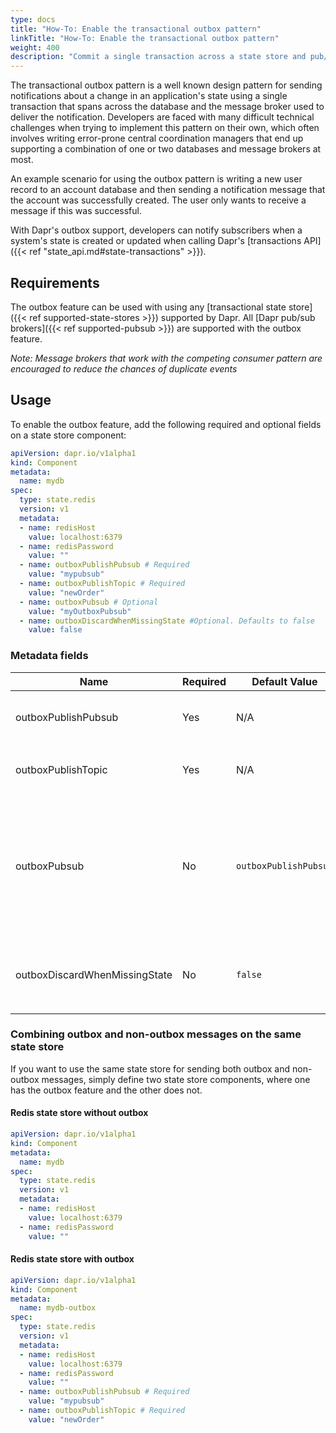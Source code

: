```yaml
---
type: docs
title: "How-To: Enable the transactional outbox pattern"
linkTitle: "How-To: Enable the transactional outbox pattern"
weight: 400
description: "Commit a single transaction across a state store and pub/sub message broker"
---
```


The transactional outbox pattern is a well known design pattern for sending notifications about a change in an application's state using a single transaction that spans across the database and the message broker used to deliver the notification. Developers are faced with many difficult technical challenges when trying to implement this pattern on their own, which often involves writing error-prone central coordination managers that end up supporting a combination of one or two databases and message brokers at most.

An example scenario for using the outbox pattern is writing a new user record to an account database and then sending a notification message that the account was successfully created. The user only wants to receive a message if this was successful.

With Dapr's outbox support, developers can notify subscribers when a system's state is created or updated when calling Dapr's [transactions API]({{< ref "state_api.md#state-transactions" >}}).

## Requirements

The outbox feature can be used with using any [transactional state store]({{< ref supported-state-stores >}}) supported by Dapr. All [Dapr pub/sub brokers]({{< ref supported-pubsub >}}) are supported with the outbox feature.

*Note: Message brokers that work with the competing consumer pattern are encouraged to reduce the chances of duplicate events*

## Usage

To enable the outbox feature, add the following required and optional fields on a state store component:

```yaml
apiVersion: dapr.io/v1alpha1
kind: Component
metadata:
  name: mydb
spec:
  type: state.redis
  version: v1
  metadata:
  - name: redisHost
    value: localhost:6379
  - name: redisPassword
    value: ""
  - name: outboxPublishPubsub # Required
    value: "mypubsub"
  - name: outboxPublishTopic # Required
    value: "newOrder"
  - name: outboxPubsub # Optional
    value: "myOutboxPubsub"
  - name: outboxDiscardWhenMissingState #Optional. Defaults to false
    value: false
```

### Metadata fields

| Name                | Required    | Default Value | Description                                            |
| --------------------|-------------|---------------|------------------------------------------------------- |
| outboxPublishPubsub | Yes         | N/A           | Sets the name of the pub/sub component to  deliver the notifications when publishing state changes
| outboxPublishTopic  | Yes         | N/A           | Sets the topic to send the state changes to on the pub/sub configured with `outboxPublishPubsub`
| outboxPubsub        | No          | `outboxPublishPubsub`           | Sets the pub/sub to use for Dapr to coordinate the state and pub/sub transactions. If not set, the pub/sub configured with `outboxPublishPubsub` is used. This is useful if you want to separate the pub/sub used to send the state changes from the one used to coordinate the transaction
| outboxDiscardWhenMissingState  | No         | `false`           | By setting `outboxDiscardWhenMissingState` to `true`, Dapr will discard the transaction if it cannot find the state in the database and not retry again

### Combining outbox and non-outbox messages on the same state store

If you want to use the same state store for sending both outbox and non-outbox messages, simply define two state store components, where one has the outbox feature and the other does not.

#### Redis state store without outbox

```yaml
apiVersion: dapr.io/v1alpha1
kind: Component
metadata:
  name: mydb
spec:
  type: state.redis
  version: v1
  metadata:
  - name: redisHost
    value: localhost:6379
  - name: redisPassword
    value: ""
```

#### Redis state store with outbox

```yaml
apiVersion: dapr.io/v1alpha1
kind: Component
metadata:
  name: mydb-outbox
spec:
  type: state.redis
  version: v1
  metadata:
  - name: redisHost
    value: localhost:6379
  - name: redisPassword
    value: ""
  - name: outboxPublishPubsub # Required
    value: "mypubsub"
  - name: outboxPublishTopic # Required
    value: "newOrder"
```